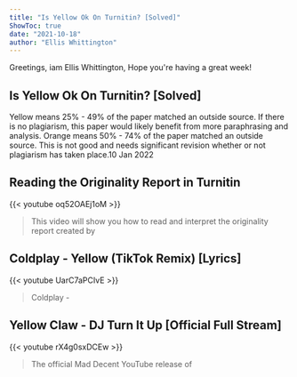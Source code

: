 ```yaml
---
title: "Is Yellow Ok On Turnitin? [Solved]"
ShowToc: true 
date: "2021-10-18"
author: "Ellis Whittington" 
---
```


Greetings, iam Ellis Whittington, Hope you're having a great week!
## Is Yellow Ok On Turnitin? [Solved]
Yellow means 25% - 49% of the paper matched an outside source. If there is no plagiarism, this paper would likely benefit from more paraphrasing and analysis. Orange means 50% - 74% of the paper matched an outside source. This is not good and needs significant revision whether or not plagiarism has taken place.10 Jan 2022

## Reading the Originality Report in Turnitin
{{< youtube oq52OAEj1oM >}}
>This video will show you how to read and interpret the originality report created by 

## Coldplay - Yellow (TikTok Remix) [Lyrics]
{{< youtube UarC7aPCIvE >}}
>Coldplay - 

## Yellow Claw - DJ Turn It Up [Official Full Stream]
{{< youtube rX4g0sxDCEw >}}
>The official Mad Decent YouTube release of 

